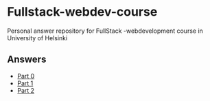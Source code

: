 # Fullstack-webdev-course
Personal answer repository for FullStack -webdevelopment course in University of Helsinki

## Answers

- [Part 0](part0)
- [Part 1](part1)
- [Part 2](part2)
